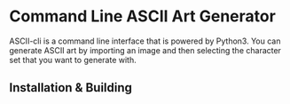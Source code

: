 # Command Line ASCII Art Generator

ASCII-cli is a command line interface that is powered by Python3. You can generate ASCII art by importing an image and then selecting the character set that you want to generate with.

## Installation & Building
